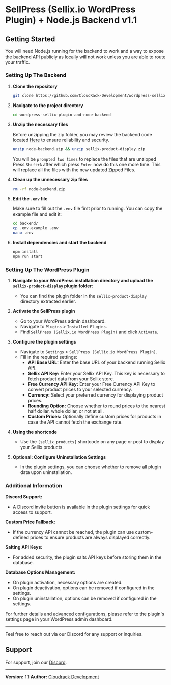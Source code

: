 # SellPress (Sellix.io WordPress Plugin) + Node.js Backend v1.1

## Getting Started

You will need Node.js running for the backend to work and a way to expose the backend API publicly as locally will not work unless you are able to route your traffic.

### Setting Up The Backend

1. **Clone the repository**

    ```bash
    git clone https://github.com/CloudRack-Development/wordpress-sellix-plugin-and-node-backend.git
    ```

2. **Navigate to the project directory**

    ```bash
    cd wordpress-sellix-plugin-and-node-backend
    ```

3. **Unzip the necessary files**

    Before unzipping the zip folder, you may review the backend code located [Here](https://github.com/CloudRack-Development/my-project/tree/main/backend) to ensure reliability and security.

    ```bash
    unzip node-backend.zip && unzip sellix-product-display.zip
    ```

    You will be `prompted two times` to replace the files that are unzipped Press `Shift+A` after which press `Enter` now do this one more time.
    This will replace all the files with the new updated Zipped Files.

4. **Clean up the unnecessary zip files**

    ```bash
    rm -rf node-backend.zip
    ```

5. **Edit the `.env` file**

    Make sure to fill out the `.env` file first prior to running. You can copy the example file and edit it:

    ```bash
    cd backend/
    cp .env.example .env
    nano .env
    ```

6. **Install dependencies and start the backend**

    ```bash
    npm install
    npm run start
    ```

### Setting Up The WordPress Plugin

1. **Navigate to your WordPress installation directory and upload the `sellix-product-display` plugin folder**:

    - You can find the plugin folder in the `sellix-product-display` directory extracted earlier.

2. **Activate the SellPress plugin**

    - Go to your WordPress admin dashboard.
    - Navigate to `Plugins` > `Installed Plugins`.
    - Find `SellPress (Sellix.io WordPress Plugin)` and click `Activate`.

3. **Configure the plugin settings**

    - Navigate to `Settings` > `SellPress (Sellix.io WordPress Plugin)`.
    - Fill in the required settings:
      - **API Base URL:** Enter the base URL of your backend running Sellix API.
      - **Sellix API Key:** Enter your Sellix API Key. This key is necessary to fetch product data from your Sellix store.
      - **Free Currency API Key:** Enter your Free Currency API Key to convert product prices to your selected currency.
      - **Currency:** Select your preferred currency for displaying product prices.
      - **Rounding Option:** Choose whether to round prices to the nearest half dollar, whole dollar, or not at all.
      - **Custom Prices:** Optionally define custom prices for products in case the API cannot fetch the exchange rate.

4. **Using the shortcode**

    - Use the `[sellix_products]` shortcode on any page or post to display your Sellix products.

5. **Optional: Configure Uninstallation Settings**

    - In the plugin settings, you can choose whether to remove all plugin data upon uninstallation.

### Additional Information

**Discord Support:**

- A Discord invite button is available in the plugin settings for quick access to support.

**Custom Price Fallback:**

- If the currency API cannot be reached, the plugin can use custom-defined prices to ensure products are always displayed correctly.

**Salting API Keys:**

- For added security, the plugin salts API keys before storing them in the database.

**Database Options Management:**

- On plugin activation, necessary options are created.
- On plugin deactivation, options can be removed if configured in the settings.
- On plugin uninstallation, options can be removed if configured in the settings.

For further details and advanced configurations, please refer to the plugin's settings page in your WordPress admin dashboard.

---

Feel free to reach out via our Discord for any support or inquiries.


## Support

For support, join our [Discord](https://discord.gg/MKnNmVNnPY).

---

**Version:** 1.1
**Author:** [Cloudrack Development](https://discord.gg/MKnNmVNnPY)
